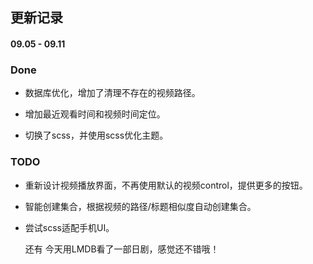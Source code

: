 ## 更新记录

#### 09.05 - 09.11

### Done

- 数据库优化，增加了清理不存在的视频路径。

- 增加最近观看时间和视频时间定位。

- 切换了scss，并使用scss优化主题。

  

### TODO



- 重新设计视频播放界面，不再使用默认的视频control，提供更多的按钮。

- 智能创建集合，根据视频的路径/标题相似度自动创建集合。

- 尝试scss适配手机UI。

  

  还有 今天用LMDB看了一部日剧，感觉还不错哦！

  